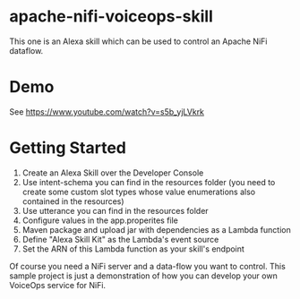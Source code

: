 # apache-nifi-voiceops-skill
This one is an Alexa skill which can be used to control an Apache NiFi dataflow. 

# Demo
See https://www.youtube.com/watch?v=s5b_yjLVkrk

# Getting Started
1. Create an Alexa Skill over the Developer Console
2. Use intent-schema you can find in the resources folder (you need to create some custom slot types whose value enumerations also contained in the resources)
3. Use utterance you can find in the resources folder
4. Configure values in the app.properites file
5. Maven package and upload jar with dependencies as a Lambda function
6. Define "Alexa Skill Kit" as the Lambda's event source
7. Set the ARN of this Lambda function as your skill's endpoint

Of course you need a NiFi server and a data-flow you want to control.
This sample project is just a demonstration of how you can develop your own VoiceOps service for NiFi.